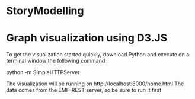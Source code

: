 StoryModelling
==============
Graph visualization using D3.JS
==============

To get the visualization started quickly, download Python and execute on a terminal window the following command:

python -m SimpleHTTPServer 

The visualization will be running on http://localhost:8000/home.html
The data comes from the EMF-REST server, so be sure to run it first

